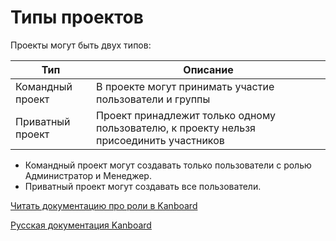 Типы проектов
=============



Проекты могут быть двух типов:



| Тип             | Описание                                                 |
|-----------------|----------------------------------------------------------|
| Командный проект| В проекте могут принимать участие пользователи и группы  |
| Приватный проект| Проект принадлежит только одному пользователю, к проекту нельзя присоединить участников|



-   Командный проект могут создавать только пользователи с ролью Администратор и Менеджер.
-   Приватный проект могут создавать все пользователи.


[Читать документацию про роли в Kanboard](roles.markdown)




[Русская документация Kanboard](http://Kanboard.ru/doc/)

